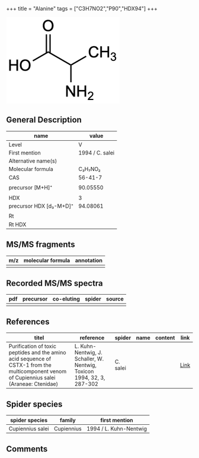 +++
title = "Alanine"
tags = ["C3H7NO2","P90","HDX94"]
+++

![](/img/Alanine.png)

## General Description

| name                    | value           |
|-------------------------|-----------------|
| Level                   | V               |
| First mention           | 1994 / C. salei |
| Alternative name(s)     |                 |
| Molecular formula       | C₃H₇NO₂         |
| CAS                     | 56-41-7         |
|                         |                 |
| precursor  [M+H]⁺       | 90.05550        |
|                         |                 |
| HDX                     | 3               |
| precursor HDX [d₃-M+D]⁺ | 94.08061        |
|                         |                 |
| Rt                      |                 |
| Rt HDX                  |                 |

## MS/MS fragments

| m/z | molecular formula | annotation |
|-----|-------------------|------------|
|     |                   |            |

## Recorded MS/MS spectra

| pdf | precursor | co-eluting | spider | source |
|-----|-----------|------------|--------|--------|
|     |           |            |        |        |

## References

| titel                                                                                                                                      | reference                                                              | spider   | name | content | link                                         |
|--------------------------------------------------------------------------------------------------------------------------------------------|------------------------------------------------------------------------|----------|------|---------|----------------------------------------------|
| Purification of toxic peptides and the amino acid sequence of CSTX-1 from the multicomponent venom of Cupiennius salei (Araneae: Ctenidae) | L. Kuhn-Nentwig, J. Schaller, W. Nentwig, Toxicon 1994, 32, 3, 287-302 | C. salei |      |         | [Link](https://doi.org/10.1016/0041-0101(94)90082-5) |

## Spider species

| spider species   | family     | first mention          |
|------------------|------------|------------------------|
| Cupiennius salei | Cupiennius | 1994 / L. Kuhn-Nentwig |

## Comments
